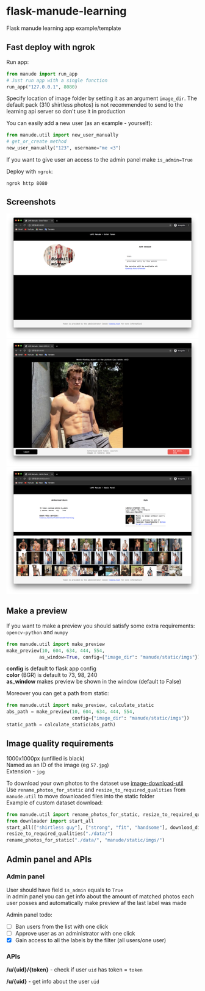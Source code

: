 # flask-manude-learning
 Flask manude learning app example/template

## Fast deploy with ngrok

Run app:

```python
from manude import run_app
# Just run app with a single function
run_app("127.0.0.1", 8080)
```

Specify location of image folder by setting it as an argument `image_dir`. The default pack (310 shirtless photos) is not recommended to send to the learning api server so don't use it in production

You can easily add a new user (as an example - yourself):

```python
from manude.util import new_user_manually
# get_or_create method
new_user_manually("123", username="me <3")
```

If you want to give user an access to the admin panel make `is_admin=True`

Deploy with `ngrok`:

```shell script
ngrok http 8080
```

## Screenshots

![Login panel](screenshots/1.png "Login panel")
![User matching panel](screenshots/2.png "User matching panel")
![Admin panel](screenshots/3.png "Admin panel")

## Make a preview

If you want to make a preview you should satisfy some extra requirements: `opencv-python` and `numpy`

```python
from manude.util import make_preview
make_preview(10, 604, 634, 444, 554, 
            as_window=True, config={"image_dir": "manude/static/imgs"})
```

**config** is default to flask app config  
**color** (BGR) is default to 73, 98, 240  
**as_window** makes preview be shown in the window (default to False)  

Moreover you can get a path from static:

```python
from manude.util import make_preview, calculate_static
abs_path = make_preview(10, 604, 634, 444, 554, 
                        config={"image_dir": "manude/static/imgs"})
static_path = calculate_static(abs_path)
```

## Image quality requirements

1000x1000px (unfilled is black)  
Named as an ID of the image (eg `57.jpg`)  
Extension - `jpg`

To download your own photos to the dataset use [image-download-util](https://github.com/timoniq/image-download-util)  
Use `rename_photos_for_static` and `resize_to_required_qualities` from `manude.util` to move downloaded files into the static folder  
Example of custom dataset download:  

```python
from manude.util import rename_photos_for_static, resize_to_required_qualities
from downloader import start_all
start_all(["shirtless guy"], ["strong", "fit", "handsome"], download_dir="./data/")
resize_to_required_qualities("./data/")
rename_photos_for_static("./data/", "manude/static/imgs/")
```

## Admin panel and APIs

### Admin panel

User should have field `is_admin` equals to `True`  
in admin panel you can get info about the amount of matched photos each user posses and automatically make preview af the last label was made

Admin panel todo:

- [ ] Ban users from the list with one click
- [ ] Approve user as an administrator with one click
- [x] Gain access to all the labels by the filter (all users/one user)

### APIs

**/u/{uid}/{token}** - check if user `uid` has token = `token`

**/u/{uid}** - get info about the user `uid`